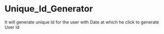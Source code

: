 # Unique_Id_Generator
It will generate unique Id for the user with Date at which he click to generate User Id

